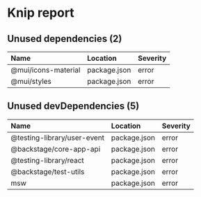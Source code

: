 # Knip report

## Unused dependencies (2)

| Name                | Location     | Severity |
| :------------------ | :----------- | :------- |
| @mui/icons-material | package.json | error    |
| @mui/styles         | package.json | error    |

## Unused devDependencies (5)

| Name                        | Location     | Severity |
| :-------------------------- | :----------- | :------- |
| @testing-library/user-event | package.json | error    |
| @backstage/core-app-api     | package.json | error    |
| @testing-library/react      | package.json | error    |
| @backstage/test-utils       | package.json | error    |
| msw                         | package.json | error    |
